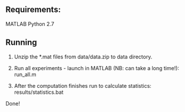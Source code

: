 Requirements:
--------------
MATLAB
Python 2.7

Running
--------------
1. Unzip the *.mat files from data/data.zip to data directory.

2. Run all experiments - launch in MATLAB (NB: can take a long time!):
run_all.m

3. After the computation finishes run to calculate statistics:
results/statistics.bat

Done!